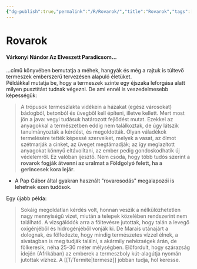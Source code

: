 ```yaml
---
{"dg-publish":true,"permalink":"/R/Rovarok/","title":"Rovarok","tags":["dg_uploaded"],"created":"2023-10-21T04:07","updated":"2023-11-08T04:14"}
---
```



# Rovarok

#### Várkonyi Nándor Az Elveszett Paradicsom...

...című könyvében bemutatja a méhek, hangyák és még a rajtuk is túltevő termeszek emberszerű tervezésen alapuló életüket.  
Példákkal mutatja be, hogy a termeszek szinte egy éjszaka leforgása alatt milyen pusztítást tudnak végezni. De ami ennél is veszedelmesebb képességük:  
> A trópusok termeszlakta vidékein a házakat (egész városokat) bádogból, betonból és üvegből kell építeni, illetve kellett. Mert most jön a java: vegyi tudásuk határozott fejlődést mutat. Ezekkel az anyagokkal a természetben eddig nem találkoztak, de úgy látszik tanulmányozták a kérdést, és megoldották. Olyan váladékok termelésére tették képessé szerveiket, melyek a vasat, az ólmot szétmarják a cinket, az üveget megtámadják; az így meglazított anyagokat könnyű eltávolítani, az ember pedig gondoskodhatik új védelemről. Ez valóban ijesztő. Nem csoda, hogy több tudós szerint a **rovarok fogják átvenni az uralmat a Földgolyó felett, ha a gerincesek kora lejár**.  
- A Pap Gábor által gyakran használt "rovarosodás" megalapozói is lehetnek ezen tudósok.  

Egy újabb példa:  
> Sokáig megoldatlan kérdés volt, honnan veszik a nélkülözhetetlen nagy mennyiségű vizet, miután a telepek közelében rendszerint nem található. A vizsgálódók arra a föltevésre jutottak, hogy talán a levegő oxigénjéből és hidrogénjéből vonják ki. De Marais utánajárt a dolognak, és fölfedezte, hogy mindig természetes vízzel élnek, a sivatagban is meg tudják találni, s akármily nehézségek árán, de fölkeresik, néha 25-30 méter mélységben. Előfordult, hogy szárazság idején (Afrikában) az emberek a termeszboly kút-alagútja nyomán jutottak vízhez. A [[T/Termite\|termesz]] jobban tudja, hol keresse.  